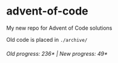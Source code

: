 # advent-of-code

My new repo for Advent of Code solutions

Old code is placed in `./archive/`

###### Old progress: 236* | New progress: 49*
